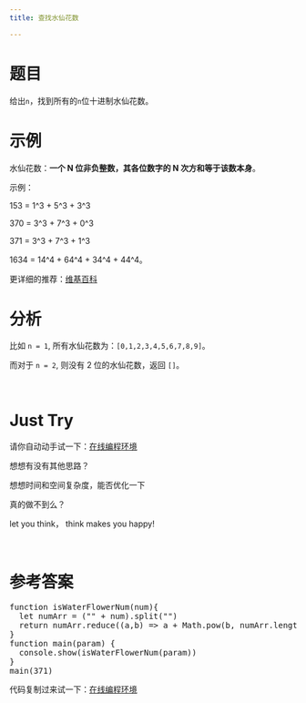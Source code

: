 ```yaml
---
title: 查找水仙花数

---
```

# 题目

给出`n`，找到所有的`n`位十进制水仙花数。

# 示例

水仙花数：**一个 N 位非负整数，其各位数字的 N 次方和等于该数本身**。

示例：

153 = 1^3 + 5^3 + 3^3

370 = 3^3 + 7^3 + 0^3

371 = 3^3 + 7^3 + 1^3

1634 = 14^4 + 64^4 + 34^4 + 44^4。

更详细的推荐：<a href="https://zh.wikipedia.org/wiki/%E6%B0%B4%E4%BB%99%E8%8A%B1%E6%95%B0" target="_blank" rel="noopener noreferrer">维基百科</a>

# 分析

比如 `n = 1`, 所有水仙花数为：`[0,1,2,3,4,5,6,7,8,9]`。

而对于 `n = 2`, 则没有 2 位的水仙花数，返回 `[]`。

&nbsp;

# Just Try

请你自动动手试一下：[在线编程环境][1]

想想有没有其他思路？

想想时间和空间复杂度，能否优化一下

真的做不到么？

let you think， think makes you happy!

&nbsp;

# 参考答案

<pre class="EnlighterJSRAW" data-enlighter-language="null">function isWaterFlowerNum(num){
  let numArr = ("" + num).split("")
  return numArr.reduce((a,b) => a + Math.pow(b, numArr.length), 0) == num
}
function main(param) {
  console.show(isWaterFlowerNum(param))
}
main(371)</pre>

代码复制过来试一下：[在线编程环境][2]

 [1]: https://www.f2e123.com/code?code=algorithm&pid=4134
 [2]: https://www.f2e123.com/code?pid=4134
